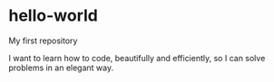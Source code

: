 # hello-world
My first repository

I want to learn how to code, beautifully and efficiently, so I can solve problems in an elegant way.
